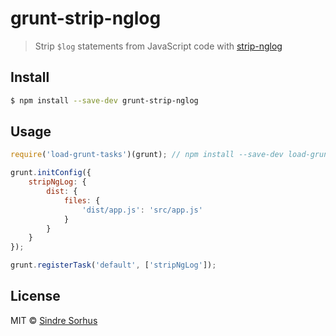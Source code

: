 # grunt-strip-nglog

> Strip `$log` statements from JavaScript code with [strip-nglog](https://github.com/gazoakley/strip-nglog)


## Install

```sh
$ npm install --save-dev grunt-strip-nglog
```


## Usage

```js
require('load-grunt-tasks')(grunt); // npm install --save-dev load-grunt-tasks

grunt.initConfig({
	stripNgLog: {
		dist: {
			files: {
				'dist/app.js': 'src/app.js'
			}
		}
	}
});

grunt.registerTask('default', ['stripNgLog']);
```


## License

MIT © [Sindre Sorhus](http://sindresorhus.com)
